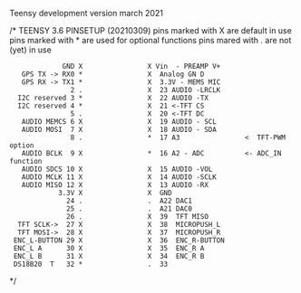 Teensy development version march 2021

/* TEENSY 3.6 PINSETUP (20210309) 
    pins marked with X are default in use
    pins marked with * are used for optional functions
    pins mared with . are not (yet) in use
   
                 GND X                X Vin  - PREAMP V+  
       GPS TX -> RX0 *                X  Analog GN D    
       GPS RX -> TX1 *                X  3.3V - MEMS MIC         
                   2 .                X  23 AUDIO -LRCLK         
      I2C reserved 3 *                X  22 AUDIO -TX             
      I2C reserved 4 *                X  21 <-TFT CS                
                   5 .                X  20 <-TFT DC             
       AUDIO MEMCS 6 X                X  19 AUDIO - SCL         
       AUDIO MOSI  7 X                X  18 AUDIO - SDA         
                   8 .                *  17 A3                <  TFT-PWM option        
       AUDIO BCLK  9 X                *  16 A2 - ADC          <- ADC_IN function                               
       AUDIO SDCS 10 X                X  15 AUDIO -VOL                      
       AUDIO MCLK 11 X                X  14 AUDIO -SCLK                     
       AUDIO MISO 12 X                X  13 AUDIO -RX                       
                3.3V X                X  GND                 
                  24 .                .  A22 DAC1
                  25 .                .  A21 DAC0 
                  26 .                X  39  TFT MISO
      TFT SCLK->  27 X                X  38  MICROPUSH_L
      TFT MOSI->  28 X                X  37  MICROPUSH_R
     ENC_L-BUTTON 29 X                X  36  ENC_R-BUTTON
     ENC_L A      30 X                X  35  ENC_R A
     ENC_L B      31 X                X  34  ENC_R B
     DS18B20  T   32 *                .  33

*/

